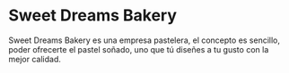 # Sweet Dreams Bakery
Sweet Dreams Bakery es una empresa pastelera, el concepto es sencillo, poder ofrecerte el pastel soñado, uno que tú diseñes a tu gusto con la mejor calidad.
